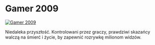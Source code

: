 Gamer 2009 
=============
[![Gamer 2009 ](http://vidos.pl/images/player.gif)](http://vidos.pl/gamer-2009)

 Niedaleka przyszłość. Kontrolowani przez graczy, prawdziwi skazańcy walczą na śmierć i życie, by zapewnić rozrywkę milionom widzów.
